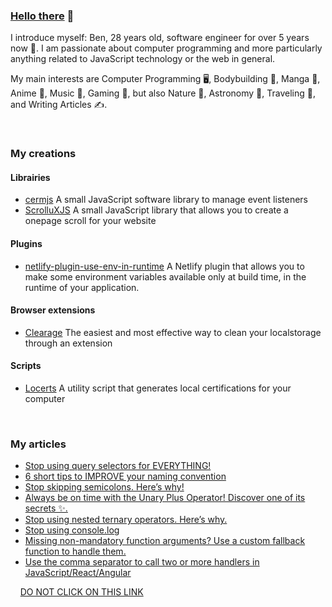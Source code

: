 ### [Hello there](https://www.youtube.com/watch?v=rEq1Z0bjdwc) 👋

I introduce myself: Ben, 28 years old, software engineer for over 5 years now 🚀. I am passionate about computer programming and more particularly anything related to JavaScript technology or the web in general. 

My main interests are Computer Programming 🖥, Bodybuilding 💪, Manga 📖, Anime 🍥, Music 🎵, Gaming 👾, but also Nature 🌱, Astronomy 🔭, Traveling 🛫, and Writing Articles ✍️.

&nbsp;
### My creations
#### Librairies
  - [cermjs](https://github.com/ARKHN3B/cermjs) A small JavaScript software library to manage event listeners 
  - [ScrolluXJS](https://github.com/ARKHN3B/ScrolluXJS) A small JavaScript library that allows you to create a onepage scroll for your website 

#### Plugins
  - [netlify-plugin-use-env-in-runtime](https://github.com/ARKHN3B/netlify-plugin-use-env-in-runtime) A Netlify plugin that allows you to make some environment variables available only at build time, in the runtime of your application.

#### Browser extensions
  - [Clearage](https://chrome.google.com/webstore/detail/clearage-clear-your-local/degjfgjmcbgmokkinibindbpghljhnfp?hl=en) The easiest and most effective way to clean your localstorage through an extension

#### Scripts
  - [Locerts](https://github.com/ARKHN3B/locerts) A utility script that generates local certifications for your computer


&nbsp;
### My articles
  - [Stop using query selectors for EVERYTHING!](https://medium.com/p/stop-using-query-selectors-for-everything-52a8a6cb3d38)
  - [6 short tips to IMPROVE your naming convention](https://medium.com/p/6-short-tips-to-improve-your-naming-convention-ed13f10469be)
  - [Stop skipping semicolons. Here’s why!](https://medium.com/p/stop-skipping-semicolons-heres-why-27929939d8a2)
  - [Always be on time with the Unary Plus Operator! Discover one of its secrets ✨.](https://medium.com/p/always-be-on-time-with-the-unary-plus-operator-discover-one-of-its-secrets-8a235e211a97)
  - [Stop using nested ternary operators. Here’s why.](https://medium.com/p/stop-using-nested-ternary-operators-heres-why-53e7e078e65a)
  - [Stop using console.log](https://medium.com/p/stop-using-console-log-d281a900dedb)
  - [Missing non-mandatory function arguments? Use a custom fallback function to handle them.](https://medium.com/p/missing-non-mandatory-function-arguments-use-a-custom-fallback-function-to-handle-them-188aff6dbba3)
  - [Use the comma separator to call two or more handlers in JavaScript/React/Angular](https://medium.com/p/use-the-comma-separator-to-call-two-or-more-handlers-in-javascript-react-angular-787810d3e299)


&nbsp;
&nbsp;
[DO NOT CLICK ON THIS LINK](https://youtu.be/dQw4w9WgXcQ?t=0)

<!--
**ARKHN3B/ARKHN3B** is a ✨ _special_ ✨ repository because its `README.md` (this file) appears on your GitHub profile.

Here are some ideas to get you started:

- 🔭 I’m currently working on 
- 🌱 I’m currently learning ...
- 👯 I’m looking to collaborate on ...
- 🤔 I’m looking for help with ...
- 💬 Ask me about ...
- 📫 How to reach me: ...
- 😄 Pronouns: ...
- ⚡ Fun fact: ...
-->
